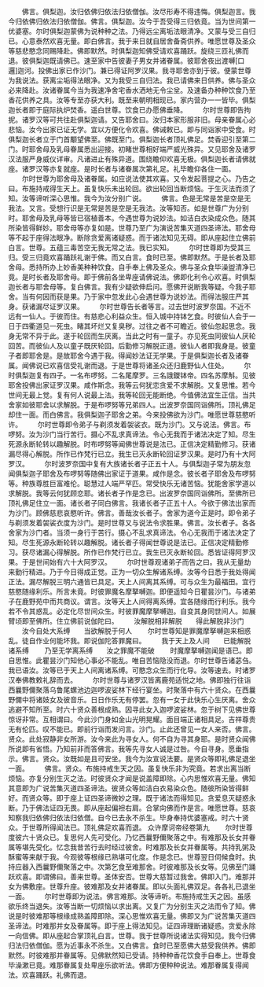 <!-- { "loadSidebar": true } -->
　　佛言。俱梨迦。汝归依佛归依法归依僧伽。汝尽形寿不得违悔。俱梨迦言。我今归依佛归依法归依僧伽。佛言。俱梨迦。汝今于吾受得三归依竟。当为世间第一优婆塞。尔时俱梨迦蒙佛为说种种之法。乃得远尘离垢法眼清净。又蒙与受三自归已。心意泰然欢喜无量。即白佛言。我于来日就自居舍备斋供养。唯愿世尊及圣众等慈悲愍念同赐降赴。佛即默然。时俱梨迦知佛受请欢喜踊跃。旋绕三匝礼佛而退。彼俱梨迦既请佛已。速至家中告彼妻子男女并诸眷属。彼耶舍夜出渡嚩[口　　邏]迦河。投佛出家已作沙门。兼已得证阿罗汉果。我寻耶舍亦到于彼。便蒙世尊为我说法。获离尘垢得法眼净。又为我受三自归法。我已请佛来日供养。佛与圣众必来降赴。汝诸眷属今当为我速净舍宅香水洒地无令尘坌。及速备办种种饮食乃至香花供养之具。汝等专至亦获大利。既至来朝明相现已。家内营办一一皆毕。俱梨迦长者即于庭际执炉焚香。遥白世尊。饮食已办愿佛垂降。
　　尔时世尊即告拘抳。诸罗汉等可共往赴俱梨迦请。又告耶舍曰。汝归本家形服非旧。母亲眷属心必悲恼。汝今出家已证无学。宜以方便化令欢喜。佛诫敕已。即与同诣家中受食。时俱梨迦长者立于门首颙望佛至。佛既至门。俱梨迦长者顶礼佛足。焚香迎引至第二门。时耶舍母及乳母眷属悉出迎接。初睹世尊相好端严威光殊异。又见耶舍及诸罗汉法服严身威仪详审。凡诸进止有殊异道。围绕瞻仰欢喜无极。俱梨迦长者请佛就座。诸罗汉等亦复就座。是时长者与诸眷属次第礼足。礼毕瞻仰各住一面。
　　尔时世尊为耶舍母及诸眷属。如应说法使其欢喜。又令发起菩提之心。乃告之曰。布施持戒得生天上。虽复快乐未出轮回。欲出轮回当断烦恼。于生灭法而须了知。汝等谛听深心思惟。我今为汝分别广说。
　　佛言。色是无常是苦是空是无我法。又言。受想行识是无常是苦是空是无我法。汝等知否。如是世尊广为分别时。耶舍母及乳母等皆已宿植善本。今遇世尊为说妙法。如洁白衣染成众色。随其所染皆得鲜妙。耶舍母等亦复如是。世尊乃至广为演说苦集灭道四圣谛法。耶舍母等不起于座得法眼净。断除贪爱离诸疑惑。而于诸法知见无碍。即从座起住立佛前白言。世尊。五蕴三毒苦空无我无常之法。我已实知。
　　尔时世尊即为受其三归。受三归竟欢喜踊跃礼谢于佛。而又白言。食时已至。佛即默然。于是长者及耶舍母。悉持所办上妙香美种种饮食。自手奉上佛及圣众。佛与圣众食毕澡盥清净已竟。是时长者及耶舍母。即于佛前各坐卑座请佛说法。佛即化利令心欢喜。时俱梨迦长者与耶舍母等。复白佛言。我有少疑欲伸启问。愿佛开说断我等疑。今我子耶舍。当有何因而获是果。乃于家中忽发此心会遇世尊为说妙法。而得法服庄严其身。获诸漏尽证罗汉果。
　　尔时世尊告长者等言。过去世时波罗奈国。不近不远有一仙人。于彼而住。有慈悲心利益众生。恒入城中持钵乞食。时彼仙人会于一日于四衢道见一死虫。睹其坏烂又复臭秽。过往之者不可瞻近。彼仙忽起思念。我身无常不异于此。遂于轮回而生厌离。当此之时有一童子。亦见死虫同彼仙人厌轮回苦。而彼仙人及以童子既厌轮回。后勤修习解脱正道。彼仙人者即我身是。彼童子者即耶舍是。是故耶舍今遇于我。得闻妙法证无学果。于是俱梨迦长者及诸眷属。闻佛说已欢喜信受礼谢而退。于是世尊将诸圣众还归鹿野仙人住处。
　　尔时俱梨迦复有四子。一名布啰努。二名尾摩罗。三名誐鑁钵帝。四名苏摩斛。见彼耶舍投佛出家证罗汉果。咸作斯念。我等云何犹恋贪爱不求解脱。又复思惟。若今世间无最上觉。复有何人说最上法。我等轮回无能断绝。今值佛法宜生正信。当共舍家如彼耶舍以求解脱。于是布啰努等兄弟四人。出波罗奈国同诣佛所。顶礼佛足却住一面。而白佛言。我俱梨迦子耶舍之弟。今来投佛欲为沙门。唯愿世尊慈愍听许。
　　尔时世尊即令弟子与剃须发着袈裟衣。既为沙门。又与说法。佛言。布啰努。汝为沙门当行苦行。摄心不乱求真谛法。令心无我而于诸法决定了知。尽生死源永断轮转以趣解脱。时布啰努等闻佛世尊说是法已。正信决定精勤修习。获诸漏尽得心解脱。所作已作梵行已立。我生已灭永断轮回证罗汉果。是时乃有十大阿罗汉。
　　尔时波罗奈国中复有大族诸长者子正五十人。与俱梨迦子常为朋友忽闻俱梨迦子耶舍及布啰努等随佛出家证于道果。咸作是念。彼长者子耶舍及布啰努等。种族尊胜巨富难伦。聪慧过人端严罕匹。常受快乐无诸苦恼。犹能舍家学道以求解脱。我等云何犹顾恋耶。诸长者子作是念已。出波罗奈国同诣佛所。至佛所已顶礼佛足住立一面。诸长者子同白佛言。我诸长者子正五十人。今欲于佛法出家而为沙门。顾佛慈悲哀愍听许。佛言。善哉汝长者子。舍家为道今正是时。即令弟子与剃须发着袈裟衣度为沙门。是时世尊又与说法令求胜果。佛言。汝长者子。各各舍家为沙门者。当须一身行于苦行。摄心不乱求真谛法。令心无我而于诸法决定了知。尽生死源永断轮转以趣解脱。诸长者子得闻世尊说是法已。正信决定精勤修习。获尽诸漏心得解脱。所作已作梵行已立。我生已灭永断轮回。悉皆证得阿罗汉果。于是世间始有六十大阿罗汉。
　　尔时世尊观诸弟子而告之曰。我从无量劫来勤行精进。乃于今日得成正觉。正为一切众生解诸系缚。汝等今日悉于我处得闻正法。漏尽解脱三明六通皆已具足。天上人间离其系缚。可与众生为最福田。宜行慈愍随缘利乐。所言未竟。时彼罪魔名摩拏嚩迦。即便遥知今日瞿昙沙门。与诸弟子在鹿野苑中而共商议。谓言。汝等天上人间得离系缚。宜各随缘而行利乐。我今若不令其惑乱。必定化尽世间众生。时彼罪魔摩拏嚩迦。自变其身同世间人。如展臂顷即至佛所。住立佛前说伽陀曰。
　　汝解脱相非解脱　　得此解脱非沙门
　　汝今自处大系缚　　当欲解脱于何人
　　尔时世尊知是罪魔摩拏嚩迦来相惑乱。徒自作业何能坏我。即说伽陀答罪魔曰。
　　我于天上及人间　　已能解脱诸系缚
　　乃至无学离系缚　　汝之罪魔不能破
　　时魔摩拏嚩迦闻是语已。即自思惟。此瞿昙沙门知他心事必不能乱。唯自苦恼隐没而退。尔时世尊告诸苾刍。我已语汝。汝等已于天上人间离诸系缚。可愍念众生而行化导。汝等速去。时诸罗汉奉佛教敕礼辞而去。
　　尔时世尊与诸罗汉皆离鹿苑适悦之地。佛即独行往诣西曩野儞聚落乌鲁尾螺池边迦啰波娑林下经行宴坐。时聚落中有六十贤众。在西曩野儞中将诸妓女及彼音乐。日日作乐无有停罢。忽有一女于此快乐心生厌离。舍众逃避不知所至。时六十贤众善根成熟。因寻此女入迦啰波娑林。忽于树下见佛世尊惊讶非常。互相谓曰。今此沙门身如金山光明晃耀。面目端正诸相具足。吉祥尊贵无有伦匹。叹不能已。即前行诣而发问言。沙门。止此还曾见一女人来否。佛言。贤众。此处寂静非女所游。汝今来此为寻女人。何不自为寻其身耶。是时贤众闻佛所说即有省悟。乃知前非而答佛言。我等先寻女人诚是过咎。今自寻身。愿垂指示。佛言。贤众。汝既如是且可安坐。我今为汝宣说法要。是贤众等即礼佛足退坐一面。
　　佛言。贤众。布施持戒生天之因。虽复快乐非为究竟。若求出离当断烦恼。亦复分别生灭之法。时彼贤众才闻是说盖障即除。心内思惟欢喜无量。佛知其意即为广说苦集灭道四圣谛法。彼贤众等如洁白衣易染众色。随彼所染皆得鲜好。而贤众等。即于座上证四圣谛微妙之理。既于诸法而得知见。贪爱息灭疑惑永断。乃于佛法证四无畏。即从座起偏袒右肩。合掌向佛而作是言。唯愿世尊。慈哀知察我归依佛归依法归依僧。自今已去永不杀生。毕身奉持优婆塞戒。时六十贤众。于世尊所得闻法已。顶礼佛足欢喜而退。
众许摩诃帝经卷第九
　　尔时世尊度彼六十贤众已。复思何人先可受化。乃忆西曩野儞聚落之中。有难那及长女并眷属等堪先受化。忆念我昔苦行去时经过彼舍。时难那及长女并眷属等。共持乳粥及酥蜜等来献于我。今观彼等根缘已熟堪可化度。作是念已。世尊翌日伺候食时。执持应器入西曩野儞聚落之中。次第乞食至难那舍。时彼难那及长女等。见佛至门踊跃欢喜。即谓佛曰。善来世尊。圣体安否。世尊大慈暂过我舍。佛即入门。难那并女为佛敷座。世尊升座。彼难那及女并诸眷属。即以头面礼佛双足。各各礼已退坐一面。
　　尔时世尊即为说法。佛言难那。汝等谛听。布施持戒生天之因。虽感欲乐终当退失。汝等当断一切烦恼以求出离。又复广为分别生灭之法而令了知。佛说是时彼难那等根缘成熟盖障即除。深心思惟欢喜无量。佛即又为广说苦集灭道四圣谛法。时难那并女及眷属等。即于座上得法知见。证四谛理断诸疑惑。贪爱永除一向信佛。即从座起合掌顶礼白言。世尊。我于世尊所说诸法实得知见。我今归佛归法归依僧伽。愿为近事永不杀生。又白佛言。食时已至愿佛大慈受我供养。佛即默然。时彼难那并眷属等。见佛默然知已受请。持种种香花饮食手自奉上。世尊食毕澡漱已竟。难那眷属复处卑座乐欲听法。佛即方便种种说法。难那眷属复得闻法。欢喜踊跃。礼佛而退。
